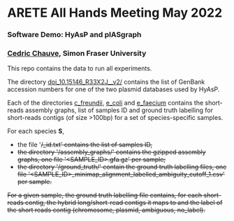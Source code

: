 # ARETE All Hands Meeting May 2022
### Software Demo: HyAsP and plASgraph
### <a href="https://cchauve.github.io/">Cedric Chauve</a>, Simon Fraser University

This repo contains the data to run all experiments.

The directory [doi_10.15146_R33X2J__v2/](doi_10.15146_R33X2J__v2/)
contains the list of GenBank accession numbers for one of the two
plasmid databases used by HyAsP.

Each of the directories [c_freundii](c_freundii), [e_coli](e_coli) and
[e_faecium](e_faecium) contains the short-reads assembly graphs, list
of samples ID and ground truth labelling for short-reads contigs (of
size >100bp) for a set of species-specific samples.

For each species **S**,
- the file '<S>/<S>_id.txt' contains the list of samples ID,
- the directory '<S>/assembly_graphs/' contains the gzipped assembly graphs, one file '<SAMPLE_ID>.gfa.gz' per sample;
- the directory '<S>/ground_truth/' contain the ground truth labelling files, one file '<SAMPLE_ID>_minimap_alignment_labelled_ambiguity_cutoff_1.csv' per sample.

For a given sample, the ground truth labelling file contains, for each
short-reads contig, the hybrid long/short-read contigs it maps to and
the label of the short reads contig (chromosome, plasmid, ambiguous,
no_label).